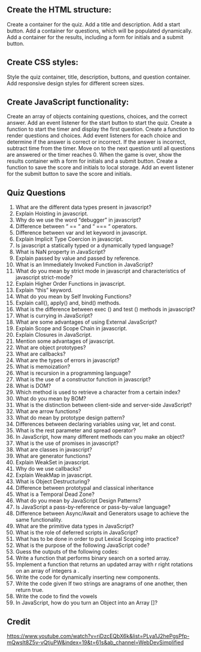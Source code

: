 ## Create the HTML structure:
Create a container for the quiz.
Add a title and description.
Add a start button.
Add a container for questions, which will be populated dynamically.
Add a container for the results, including a form for initials and a submit button.

## Create CSS styles:
Style the quiz container, title, description, buttons, and question container.
Add responsive design styles for different screen sizes.


## Create JavaScript functionality:
Create an array of objects containing questions, choices, and the correct answer.
Add an event listener for the start button to start the quiz.
Create a function to start the timer and display the first question.
Create a function to render questions and choices.
Add event listeners for each choice and determine if the answer is correct or incorrect.
If the answer is incorrect, subtract time from the timer.
Move on to the next question until all questions are answered or the timer reaches 0.
When the game is over, show the results container with a form for initials and a submit button.
Create a function to save the score and initials to local storage.
Add an event listener for the submit button to save the score and initials.


## Quiz Questions
<!-- What are the different data types present in javascript?
Explain Hoisting in javascript.
Why do we use the word “debugger” in javascript?
Difference between “ == “ and “ === “ operators.
Difference between var and let keyword in javascript.
Explain Implicit Type Coercion in javascript.
Is javascript a statically typed or a dynamically typed language?
What is NaN property in JavaScript?Explain passed by value and passed by reference.
What is an Immediately Invoked Function in JavaScript?
What do you mean by strict mode in javascript and characteristics of javascript strict-mode?
Explain Higher Order Functions in javascript.
Explain “this” keyword.
What do you mean by Self Invoking Functions?
Explain call(), apply() and, bind() methods.
What is the difference between exec () and test () methods in javascript?
What is currying in JavaScript?
What are some advantages of using External JavaScript?
Explain Scope and Scope Chain in javascript.
Explain Closures in JavaScript.
Mention some advantages of javascript.
What are object prototypes?
What are callbacks?
What are the types of errors in javascript?
What is memoization?
What is recursion in a programming language?
What is the use of a constructor function in javascript?
What is DOM?
Which method is used to retrieve a character from a certain index?
What do you mean by BOM?
What is the distinction between client-side and server-side JavaScript?
What are arrow functions?
What do mean by prototype design pattern?
Differences between declaring variables using var, let and const.
What is the rest parameter and spread operator?
In JavaScript, how many different methods can you make an object?
What is the use of promises in javascript?
What are classes in javascript?
What are generator functions?
Explain WeakSet in javascript.
Why do we use callbacks?
Explain WeakMap in javascript.
What is Object Destructuring?
Difference between prototypal and classical inheritance
What is a Temporal Dead Zone?
What do you mean by JavaScript Design Patterns?
Is JavaScript a pass-by-reference or pass-by-value language?
Difference between Async/Await and Generators usage to achieve the same functionality.
What are the primitive data types in JavaScript?
What is the role of deferred scripts in JavaScript?
What has to be done in order to put Lexical Scoping into practice?
What is the purpose of the following JavaScript code?
Guess the outputs of the following codes:
Write a function that performs binary search on a sorted array.
Implement a function that returns an updated array with r right rotations on an array of integers a .
Write the code for dynamically inserting new components.
Write the code given If two strings are anagrams of one another, then return true.
Write the code to find the vowels
In JavaScript, how do you turn an Object into an Array []? -->

1. What are the different data types present in javascript?
2. Explain Hoisting in javascript.
3. Why do we use the word “debugger” in javascript?
4. Difference between “ == “ and “ === “ operators.
5. Difference between var and let keyword in javascript.
6. Explain Implicit Type Coercion in javascript.
7. Is javascript a statically typed or a dynamically typed language?
8. What is NaN property in JavaScript?
9. Explain passed by value and passed by reference.
10. What is an Immediately Invoked Function in JavaScript?
11. What do you mean by strict mode in javascript and characteristics of javascript strict-mode?
12. Explain Higher Order Functions in javascript.
13. Explain “this” keyword.
14. What do you mean by Self Invoking Functions?
15. Explain call(), apply() and, bind() methods.
16. What is the difference between exec () and test () methods in javascript?
17. What is currying in JavaScript?
18. What are some advantages of using External JavaScript?
19. Explain Scope and Scope Chain in javascript.
20. Explain Closures in JavaScript.
21. Mention some advantages of javascript.
22. What are object prototypes?
23. What are callbacks?
24. What are the types of errors in javascript?
25. What is memoization?
26. What is recursion in a programming language?
27. What is the use of a constructor function in javascript?
28. What is DOM?
29. Which method is used to retrieve a character from a certain index?
30. What do you mean by BOM?
31. What is the distinction between client-side and server-side JavaScript?
32. What are arrow functions?
33. What do mean by prototype design pattern?
34. Differences between declaring variables using var, let and const.
35. What is the rest parameter and spread operator?
36. In JavaScript, how many different methods can you make an object?
37. What is the use of promises in javascript?
38. What are classes in javascript?
39. What are generator functions?
40. Explain WeakSet in javascript.
41. Why do we use callbacks?
42. Explain WeakMap in javascript.
43. What is Object Destructuring?
44. Difference between prototypal and classical inheritance
45. What is a Temporal Dead Zone?
46. What do you mean by JavaScript Design Patterns?
47. Is JavaScript a pass-by-reference or pass-by-value language?
48. Difference between Async/Await and Generators usage to achieve the same functionality.
49. What are the primitive data types in JavaScript?
50. What is the role of deferred scripts in JavaScript?
51. What has to be done in order to put Lexical Scoping into practice?
52. What is the purpose of the following JavaScript code?
53. Guess the outputs of the following codes:
58. Write a function that performs binary search on a sorted array.
59. Implement a function that returns an updated array with r right rotations on an array of integers a .
60. Write the code for dynamically inserting new components.
61. Write the code given If two strings are anagrams of one another, then return true.
62. Write the code to find the vowels
63. In JavaScript, how do you turn an Object into an Array []?


## Credit

https://www.youtube.com/watch?v=riDzcEQbX6k&list=PLya1J2hePgsPfp-mQwsIt8Z5v-vQtjuPW&index=19&t=61s&ab_channel=WebDevSimplified
